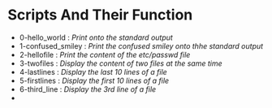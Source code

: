 # Scripts And Their Function
- 0-hello_world : *Print onto the standard output* 
- 1-confused_smiley : *Print the confused smiley onto thhe standard output* 
- 2-hellofile : *Print the content of the etc/passwd file* 
- 3-twofiles : *Display the content of two files at the same time* 
- 4-lastlines : *Display the last 10 lines of a file* 
- 5-firstlines : *Display the first 10 lines of a file* 
- 6-third_line : *Display the 3rd line of a file* 
- 
